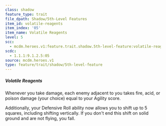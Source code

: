 ```yaml
---
class: shadow
feature_type: trait
file_dpath: Shadow/5th-Level Features
item_id: volatile-reagents
item_index: '05'
item_name: Volatile Reagents
level: 5
scc:
  - mcdm.heroes.v1:feature.trait.shadow.5th-level-feature:volatile-reagents
scdc:
  - 1.1.1:9.1.2.5:05
source: mcdm.heroes.v1
type: feature/trait/shadow/5th-level-feature
---
```


##### Volatile Reagents

Whenever you take damage, each enemy adjacent to you takes fire, acid, or poison damage (your choice) equal to your Agility score.

Additionally, your Defensive Roll ability now allows you to shift up to 5 squares, including shifting vertically. If you don't end this shift on solid ground and are not flying, you fall.
